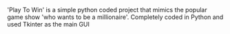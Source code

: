 'Play To Win' is a simple python coded project that mimics the popular game show 'who wants to be a millionaire'.
Completely coded in Python and used Tkinter as the main GUI
